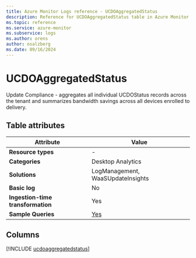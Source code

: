 ```yaml
---
title: Azure Monitor Logs reference - UCDOAggregatedStatus
description: Reference for UCDOAggregatedStatus table in Azure Monitor Logs.
ms.topic: reference
ms.service: azure-monitor
ms.subservice: logs
ms.author: orens
author: osalzberg
ms.date: 09/16/2024
---
```


# UCDOAggregatedStatus

Update Compliance - aggregates all individual UCDOStatus records across the tenant and summarizes bandwidth savings across all devices enrolled to delivery.


## Table attributes

|Attribute|Value|
|---|---|
|**Resource types**|-|
|**Categories**|Desktop Analytics|
|**Solutions**| LogManagement, WaaSUpdateInsights|
|**Basic log**|No|
|**Ingestion-time transformation**|Yes|
|**Sample Queries**|[Yes](/azure/azure-monitor/reference/queries/ucdoaggregatedstatus)|



## Columns
  
[!INCLUDE [ucdoaggregatedstatus](~/reusable-content/ce-skilling/azure/includes/azure-monitor/reference/tables/ucdoaggregatedstatus-include.md)]
